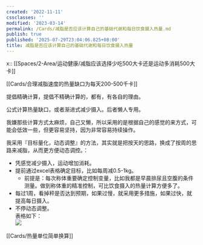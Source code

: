 ```yaml
---
created: '2022-11-11'
cssclasses: ''
modified: '2023-03-14'
permalink: /Cards/减脂是否应该计算自己的基础代谢和每日饮食摄入热量.md
publish: true
published: '2025-07-29T23:04:06.825+08:00'
title: 减脂是否应该计算自己的基础代谢和每日饮食摄入热量
---
```

x:: [[Spaces/2-Area/运动健康/减脂应该选择少吃500大卡还是运动多消耗500大卡]]

[[Cards/合理减脂速度的热量缺口为每天200-500千卡]]

提倡精确计算，提倡不精确计算的，都有，有各自的理由。

公式计算热量缺口，或者渐进式减少摄入。后者懒人专用。

我嫌那些计算方式太麻烦，自己又懒，所以采用的是根据自己的感觉的来方式，可能会低效一些，但更容易坚持，因为非常容易持续操作。

我采用『目标量化，动态调整』的方法，其实就是把按天的思路，换成了按周的思路来减脂，从而更方便动态调控。：

- 凭感觉减少摄入，运动增加消耗。
- 提前通过excel表格确定目标，比如每周减0.5-1kg。
	- 前提是：每次称体重要确定控制变量，比如我都是早晨排尿且空腹的条件测量。做到称体重的精准控制，可比饮食摄入的热量计算方便多了。
- 每过1周，看掉秤是否达到预期，如果过慢，就采用更多措施，如果过快，就提高每日摄入。
- 不停动态调整。  
表格如下：  
![](https://img.oldwinter.top/20221209214209.png)

[[Cards/热量单位简单换算]]